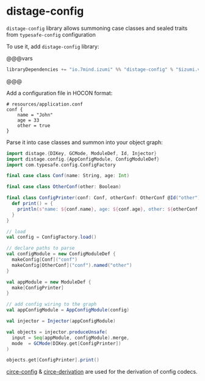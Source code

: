 distage-config
================

`distage-config` library allows summoning case classes and sealed traits from `typesafe-config` configuration

To use it, add `distage-config` library:

@@@vars

```scala
libraryDependencies += "io.7mind.izumi" %% "distage-config" % "$izumi.version$"
```

@@@

Add a configuration file in HOCON format:

```hocon
# resources/application.conf
conf {
    name = "John"
    age = 33
    other = true
}
```

Parse it into case classes and summon into your object graph:

```scala mdoc:reset-object
import distage.{DIKey, GCMode, ModuleDef, Id, Injector}
import distage.config.{AppConfigModule, ConfigModuleDef}
import com.typesafe.config.ConfigFactory

final case class Conf(name: String, age: Int)

final case class OtherConf(other: Boolean)

final class ConfigPrinter(conf: Conf, otherConf: OtherConf @Id("other")) {
  def print() = {
    println(s"name: ${conf.name}, age: ${conf.age}, other: ${otherConf.other}")
  }
}

// load
val config = ConfigFactory.load()

// declare paths to parse
val configModule = new ConfigModuleDef {
  makeConfig[Conf]("conf")
  makeConfig[OtherConf]("conf").named("other")
}

val appModule = new ModuleDef {
  make[ConfigPrinter]
}

// add config wiring to the graph
val appConfigModule = AppConfigModule(config)

val injector = Injector(appConfigModule)

val objects = injector.produceUnsafe(
  input = Seq(appModule, configModule).merge,
  mode  = GCMode(DIKey.get[ConfigPrinter])
)

objects.get[ConfigPrinter].print()
```

[circe-config](https://github.com/circe/circe-config) & [circe-derivation](https://github.com/circe/circe-derivation) are
used for the derivation of config codecs.

